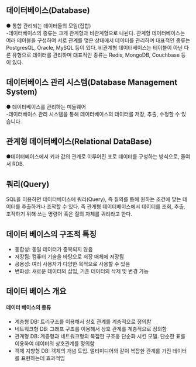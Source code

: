 데이터베이스(Database)
----------
● 통합 관리되는 데이터들의 모임(집합)<br>
-데이터베이스의 종류는 크게 관계형과 비관계형으로 나뉜다. 관계형 데이터베이스는 여러 테이블을 구성하여 서로 관계를 맺은 상태에서 데이터를 관리하며 대표적인 종류는 PostgresQL, Oracle, MySQL 등이 있다. 비관계형 데이터베이스는 테이블이 아닌 다른 유형으로 데이터를 관리하며 대표적인 종류는 Redis, MongoDB, Couchbase 등이 있다.


데이터베이스 관리 시스템(Database Management System)
-----------------------------------------
● 데이터베이스를 관리하는 미들웨어<br>
-데이터베이스 관리 시스템을 통해 데이터베이스의 데이터를 저장, 추출, 수정할 수 있습니다.


관계형 데이터베이스(Relational DataBase) 
----------------------------------------
●데이터베이스에서 키과 값의 관계로 이루어진 표로 데이터를 구성하는 방식으로, 줄여서 RDB.

쿼리(Query)
------------ 
 SQL을 이용하면 데이터베이스에 쿼리(Query), 즉 질의를 통해 원하는 조건에 맞는 데이터를 추출하거나 조작할 수 있다. 즉 관계형 데이터베이스에서 데이터를 조회, 추출, 조작하기 위해 쓰는 명령어 혹은 질의 자체를 쿼리라고 한다.



## 데이터 베이스의 구조적 특징

- 동합성: 동일 데이터가 중복되지 않음
- 저장됨: 컴퓨터 기술을 바탕으로 저장 매체에 저장됨
- 공용성: 여러 사용자가 다양한 목적으로 사용할 수 있음
- 변화성: 새로운 데이터의 삽입, 기존 데이터의 삭제 및 변경 가능

## 데이터 베이스 개요

#### 데이터 베이스의 종류

- 계층형 DB: 트리구조를 이용해서 상호 관계를 계층적으로 정의함
- 네트워크형 DB: 그래프 구조를 이용해서 상호 관계를 계층적으로 정의함
-  관계형 DB: 계층형과 네트워크형의 복잡한 구조흫 단순화 시킨 모델. 단순한 표를 이용하여 데이터의 상호관계를 정의함
- 객체 지향형 DB: 객체의 개념 도입. 멀티미디어와 같이 복잡한 관계를 가진 데이터를 표현하는데 효과적임

